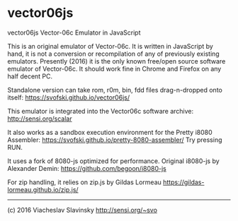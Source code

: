 # vector06js
vector06js Vector-06c Emulator in JavaScript

This is an original emulator of Vector-06c. It is written in JavaScript by hand, it is not a conversion or recompilation of any of previously existing emulators. Presently (2016) it is the only known free/open source software emulator of Vector-06c. It should work fine in Chrome and Firefox on any half decent PC.

Standalone version can take rom, r0m, bin, fdd files drag-n-dropped onto itself: https://svofski.github.io/vector06js/

This emulator is integrated into the Vector06c software archive: http://sensi.org/scalar

It also works as a sandbox execution environment for the Pretty i8080 Assembler: https://svofski.github.io/pretty-8080-assembler/ Try pressing RUN.

It uses a fork of 8080-js optimized for performance. Original i8080-js by Alexander Demin: https://github.com/begoon/i8080-js

For zip handling, it relies on zip.js by Gildas Lormeau https://gildas-lormeau.github.io/zip.js/

---
(c) 2016 Viacheslav Slavinsky 
http://sensi.org/~svo
